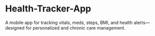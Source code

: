 # Health-Tracker-App
A mobile app for tracking vitals, meds, steps, BMI, and health alerts—designed for personalized and chronic care management.
